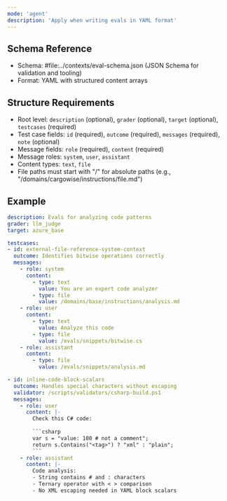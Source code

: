 ```yaml
---
mode: 'agent'
description: 'Apply when writing evals in YAML format'
---
```


## Schema Reference
- Schema: #file:../contexts/eval-schema.json (JSON Schema for validation and tooling)
- Format: YAML with structured content arrays

## Structure Requirements
- Root level: `description` (optional), `grader` (optional), `target` (optional), `testcases` (required)
- Test case fields: `id` (required), `outcome` (required), `messages` (required), `note` (optional)
- Message fields: `role` (required), `content` (required)
- Message roles: `system`, `user`, `assistant`
- Content types: `text`, `file`
- File paths must start with "/" for absolute paths (e.g., "/domains/cargowise/instructions/file.md")

## Example
```yaml
description: Evals for analyzing code patterns
grader: llm_judge
target: azure_base

testcases:
- id: external-file-reference-system-context
  outcome: Identifies bitwise operations correctly
  messages:
    - role: system
      content:
        - type: text
          value: You are an expert code analyzer
        - type: file
          value: /domains/base/instructions/analysis.md
    - role: user
      content:
        - type: text
          value: Analyze this code
        - type: file
          value: /evals/snippets/bitwise.cs
    - role: assistant
      content:
        - type: file
          value: /evals/snippets/analysis.md

- id: inline-code-block-scalars
  outcome: Handles special characters without escaping
  validator: /scripts/validators/csharp-build.ps1
  messages:
    - role: user
      content: |-
        Check this C# code:
        
        ```csharp
        var s = "value: 100 # not a comment";
        return s.Contains("<tag>") ? "xml" : "plain";
        ```
    - role: assistant
      content: |-
        Code analysis:
        - String contains # and : characters
        - Ternary operator with < > comparison
        - No XML escaping needed in YAML block scalars
```
